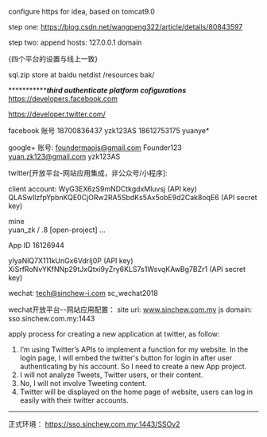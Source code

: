 configure https for idea, based on tomcat9.0

step one: 
https://blog.csdn.net/wangpeng322/article/details/80843597

step two:
append hosts: 127.0.0.1		domain   

{四个平台的设置与线上一致}


sql.zip
store at baidu netdist /resources bak/

**********************************************third authenticate platform cofigurations***********************************
https://developers.facebook.com

https://developer.twitter.com/


facebook 账号
18700836437		yzk123AS
18612753175     yuanye*


google+ 账号:
foundermaojs@gmail.com     Founder123
yuan.zk123@gmail.com	   yzk123AS


twitter[开放平台-网站应用集成，非公众号/小程序]:

client account:
WyG3EX6zS9mNDCtkgdxMluvsj (API key)
QLASwIlzfpYpbnKQE0CjORw2RA5SbdKs5Ax5obE9d2Cak8oqE6 (API secret key)


mine  
yuan_zk / .8
[open-project]
...

App ID
16126944

yIyaNlQ7X111kUnGx6VdrIj0P (API key)
XiSrfRoNvYKfNNp29tJxQtxi9yZry6KLS7s1WsvqKAwBg7BZr1 (API secret key)



wechat:
tech@sinchew-i.com
sc_wechat2018



wechat开放平台--网站应用配置：
site uri: www.sinchew.com.my
js domain: sso.sinchew.com.my:1443  



apply process for creating a new application at twitter, as follow:
1. I’m using Twitter’s APIs to implement a function for my website. In the login page, I will embed the twitter's button for login in after user authenticating by his account. So I need to create a new App project.
2. I will not analyze Tweets, Twitter users, or their content.
3. No, I will not involve Tweeting content. 
4. Twitter will be displayed on the home page of website, users can log in easily with their twitter accounts.
***************************************************************************************************


正式环境：
https://sso.sinchew.com.my:1443/SSOv2





